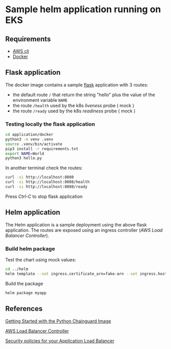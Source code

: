 # Sample helm application running on EKS

## Requirements

* [AWS cli](https://docs.aws.amazon.com/cli/latest/userguide/cli-chap-getting-started.html)
* [Docker](https://www.docker.com/)

## Flask application

The docker image contains a sample [flask](https://flask.palletsprojects.com) application with 3 routes:
* the default route `/` that return the string "hello" plus the value of the environment variable `NAME`
* the route `/health` used by the k8s _liveness_ probe ( mock )
* the route `/ready` used by the k8s _readiness_ probe ( mock )

### Testing locally the flask application

```bash
cd application/docker
python3 -m venv .venv
source .venv/bin/activate 
pip3 install -r requirements.txt
export NAME=World
python3 hello.py
```

In another terminal check the routes:

```bash
curl -si http://localhost:8080
curl -si http://localhost:8080/health
curl -si http://localhost:8080/ready
```

Press _Ctrl-C_ to stop flask application

## Helm application

The Helm application is a sample deployment using the above flask application. The routes are exposed using an ingress controller (_AWS Load Balancer Controller_).

### Build helm package

Test the chart using mock values:

```bash
cd ../helm
helm template --set ingress.certificate_arn=fake-arn --set ingress.host=fake-host --set image.repository=myrepo/image:tag myapp
```

Build the package

```bash
helm package myapp
```

## References

[Getting Started with the Python Chainguard Image](https://edu.chainguard.dev/chainguard/chainguard-images/getting-started/python/)

[AWS Load Balancer Controller](https://kubernetes-sigs.github.io/aws-load-balancer-controller/latest/)

[Security policies for your Application Load Balancer](https://docs.aws.amazon.com/elasticloadbalancing/latest/application/describe-ssl-policies.html)

